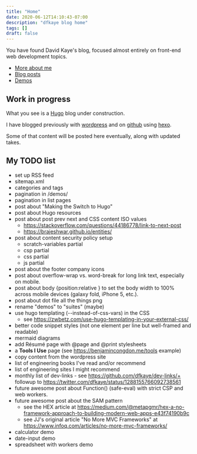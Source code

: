 ```yaml
---
title: "Home"
date: 2020-06-12T14:10:43-07:00
description: "dfkaye blog home"
tags: []
draft: false
---
```


<!--
This is my Home page.

At content/_index.md, using layouts/index.html.
-->

You have found David Kaye's blog, focused almost entirely on front-end web development topics.

+ [More about me](/about/)
+ [Blog posts](/posts/)
+ [Demos](/demos/)

## Work in progress

What you see is a [Hugo](https://gohugo.io) blog under construction.

I have blogged previously with [wordpress](https://dfkaye.wordpress.com/) and on [github](http://dfkaye.github.io/) using [hexo](https://github.com/hexojs/hexo).

Some of that content will be posted here eventually, along with updated takes.

## My TODO list

+ set up RSS feed
+ sitemap.xml
+ categories and tags
+ pagination in /demos/
+ pagination in list pages
+ post about "Making the Switch to Hugo"
+ post about Hugo resources
+ post about post prev next and CSS content ISO values
  - https://stackoverflow.com/questions/44186778/link-to-next-post
  - https://brajeshwar.github.io/entities/
+ post about content security policy setup
  - scratch-variables partial
  - csp partial
  - css partial
  - js partial
+ post about the footer company icons
+ post about overflow-wrap vs. word-break for long link text, especially on mobile.
+ post about body {position:relative } to set the body width to 100% across mobile devices (galaxy fold, iPhone 5, etc.).
+ post about dot file all the things png
+ rename "demos" to "suites" (maybe)
+ use hugo templating (--instead-of-css-vars) in the CSS
  - see https://zwbetz.com/use-hugo-templating-in-your-external-css/
+ better code snippet styles (not one element per line but well-framed and readable)
+ mermaid diagrams
+ add R&eacute;sum&eacute; page with @page and @print stylesheets
+ a **Tools I Use** page (see https://benjamincongdon.me/tools example)
+ copy content from the wordpress site
+ list of engineering books I've read and/or recommend
+ list of engineering sites I might recommend
+ monthly list of dev-links - see https://github.com/dfkaye/dev-links/+ followup to https://twitter.com/dfkaye/status/1288155766092738561
+ future awesome post about Function() (safe-eval) with strict CSP and web workers.
+ future awesome post about the SAM pattern
  - see the HEX article at https://medium.com/@metapgmr/hex-a-no-framework-approach-to-building-modern-web-apps-e43f74190b9c
  - see JJ's original article "No More MVC Frameworks" at https://www.infoq.com/articles/no-more-mvc-frameworks/
+ calculator demo
+ date-input demo
+ spreadsheet with workers demo
